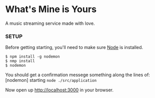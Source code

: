 # What's Mine is Yours

A music streaming service made with love. 


### SETUP

Before getting starting, you'll need to make sure [Node](https://nodejs.org/) is installed.

    $ npm install -g nodemon
    $ nmp install
    $ nodemon

You should get a confirmation messege something along the lines of: [nodemon] starting `node ./src/application`

Now open up [http://localhost:3000](http://localhost:3000) in your browser.
